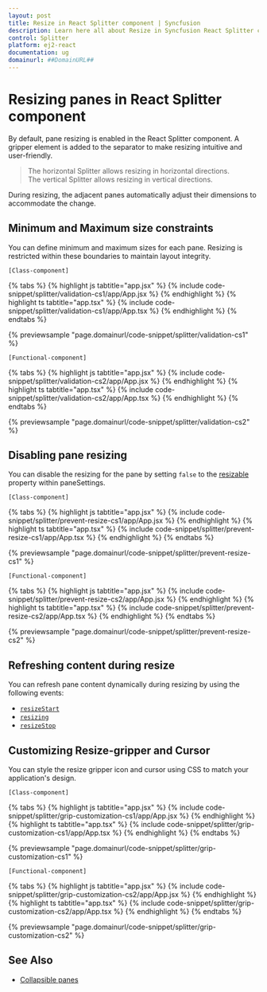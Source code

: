 ```yaml
---
layout: post
title: Resize in React Splitter component | Syncfusion
description: Learn here all about Resize in Syncfusion React Splitter component of Syncfusion Essential JS 2 and more.
control: Splitter 
platform: ej2-react
documentation: ug
domainurl: ##DomainURL##
---
```


# Resizing panes in React Splitter component

By default, pane resizing is enabled in the React Splitter component. A gripper element is added to the separator to make resizing intuitive and user-friendly.

> The horizontal Splitter allows resizing in horizontal directions.  
> The vertical Splitter allows resizing in vertical directions.

During resizing, the adjacent panes automatically adjust their dimensions to accommodate the change.

## Minimum and Maximum size constraints

You can define minimum and maximum sizes for each pane. Resizing is restricted within these boundaries to maintain layout integrity.

`[Class-component]`

{% tabs %}
{% highlight js tabtitle="app.jsx" %}
{% include code-snippet/splitter/validation-cs1/app/App.jsx %}
{% endhighlight %}
{% highlight ts tabtitle="app.tsx" %}
{% include code-snippet/splitter/validation-cs1/app/App.tsx %}
{% endhighlight %}
{% endtabs %}

 {% previewsample "page.domainurl/code-snippet/splitter/validation-cs1" %}

`[Functional-component]`

{% tabs %}
{% highlight js tabtitle="app.jsx" %}
{% include code-snippet/splitter/validation-cs2/app/App.jsx %}
{% endhighlight %}
{% highlight ts tabtitle="app.tsx" %}
{% include code-snippet/splitter/validation-cs2/app/App.tsx %}
{% endhighlight %}
{% endtabs %}

 {% previewsample "page.domainurl/code-snippet/splitter/validation-cs2" %}

## Disabling pane resizing

You can disable the resizing for the pane by setting `false` to the [resizable](https://ej2.syncfusion.com/react/documentation/api/splitter/panePropertiesModel/#resizable) property within paneSettings.

`[Class-component]`

{% tabs %}
{% highlight js tabtitle="app.jsx" %}
{% include code-snippet/splitter/prevent-resize-cs1/app/App.jsx %}
{% endhighlight %}
{% highlight ts tabtitle="app.tsx" %}
{% include code-snippet/splitter/prevent-resize-cs1/app/App.tsx %}
{% endhighlight %}
{% endtabs %}

 {% previewsample "page.domainurl/code-snippet/splitter/prevent-resize-cs1" %}

`[Functional-component]`

{% tabs %}
{% highlight js tabtitle="app.jsx" %}
{% include code-snippet/splitter/prevent-resize-cs2/app/App.jsx %}
{% endhighlight %}
{% highlight ts tabtitle="app.tsx" %}
{% include code-snippet/splitter/prevent-resize-cs2/app/App.tsx %}
{% endhighlight %}
{% endtabs %}

 {% previewsample "page.domainurl/code-snippet/splitter/prevent-resize-cs2" %}

## Refreshing content during resize

You can refresh pane content dynamically during resizing by using the following events:

- [`resizeStart`](https://ej2.syncfusion.com/react/documentation/api/splitter/#resizestart)
- [`resizing`](https://ej2.syncfusion.com/react/documentation/api/splitter/#resizing)
- [`resizeStop`](https://ej2.syncfusion.com/react/documentation/api/splitter/#resizestop)

## Customizing Resize-gripper and Cursor

You can style the resize gripper icon and cursor using CSS to match your application's design.

`[Class-component]`

{% tabs %}
{% highlight js tabtitle="app.jsx" %}
{% include code-snippet/splitter/grip-customization-cs1/app/App.jsx %}
{% endhighlight %}
{% highlight ts tabtitle="app.tsx" %}
{% include code-snippet/splitter/grip-customization-cs1/app/App.tsx %}
{% endhighlight %}
{% endtabs %}

 {% previewsample "page.domainurl/code-snippet/splitter/grip-customization-cs1" %}

`[Functional-component]`

{% tabs %}
{% highlight js tabtitle="app.jsx" %}
{% include code-snippet/splitter/grip-customization-cs2/app/App.jsx %}
{% endhighlight %}
{% highlight ts tabtitle="app.tsx" %}
{% include code-snippet/splitter/grip-customization-cs2/app/App.tsx %}
{% endhighlight %}
{% endtabs %}

 {% previewsample "page.domainurl/code-snippet/splitter/grip-customization-cs2" %}

## See Also

* [Collapsible panes](expand-collapse)